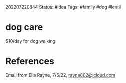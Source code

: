 202207220844
Status: #idea
Tags: #family #dog #lentil

# dog care
$10/day for dog walking


# References

Email from Ella Rayne, 7/5/22, rayne802@icloud.com



